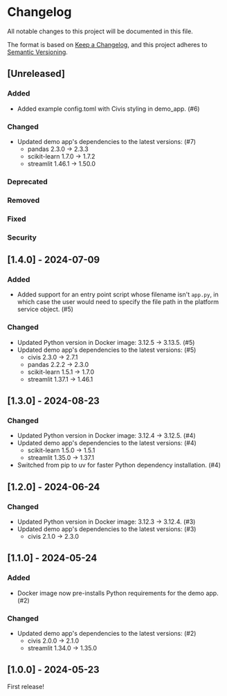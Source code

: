 # Changelog

All notable changes to this project will be documented in this file.

The format is based on [Keep a Changelog](https://keepachangelog.com/en/1.1.0/),
and this project adheres to [Semantic Versioning](https://semver.org/spec/v2.0.0.html).

## [Unreleased]

### Added

- Added example config.toml with Civis styling in demo_app. (#6)

### Changed

- Updated demo app's dependencies to the latest versions: (#7)
    * pandas 2.3.0 -> 2.3.3
    * scikit-learn 1.7.0 -> 1.7.2
    * streamlit 1.46.1 -> 1.50.0

### Deprecated
### Removed
### Fixed
### Security

## [1.4.0] - 2024-07-09

### Added
- Added support for an entry point script whose filename isn't `app.py`,
  in which case the user would need to specify the file path in the platform service object. (#5)

### Changed
- Updated Python version in Docker image: 3.12.5 -> 3.13.5. (#5)
- Updated demo app's dependencies to the latest versions: (#5)
    * civis 2.3.0 -> 2.7.1
    * pandas 2.2.2 -> 2.3.0
    * scikit-learn 1.5.1 -> 1.7.0
    * streamlit 1.37.1 -> 1.46.1

## [1.3.0] - 2024-08-23

### Changed
- Updated Python version in Docker image: 3.12.4 -> 3.12.5. (#4)
- Updated demo app's dependencies to the latest versions: (#4)
    * scikit-learn 1.5.0 -> 1.5.1
    * streamlit 1.35.0 -> 1.37.1
- Switched from pip to uv for faster Python dependency installation. (#4)

## [1.2.0] - 2024-06-24

### Changed
- Updated Python version in Docker image: 3.12.3 -> 3.12.4. (#3)
- Updated demo app's dependencies to the latest versions: (#3)
    * civis 2.1.0 -> 2.3.0

## [1.1.0] - 2024-05-24

### Added
- Docker image now pre-installs Python requirements for the demo app. (#2)

### Changed
- Updated demo app's dependencies to the latest versions: (#2)
    * civis 2.0.0 -> 2.1.0
    * streamlit 1.34.0 -> 1.35.0

## [1.0.0] - 2024-05-23

First release!

